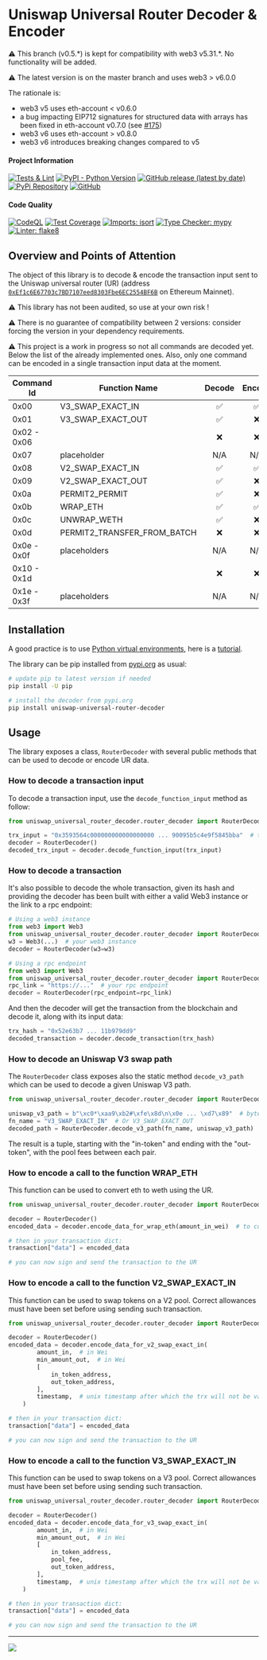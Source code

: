 # Uniswap Universal Router Decoder & Encoder

⚠ This branch (v0.5.&#42;) is kept for compatibility with web3 v5.31.&#42;. No functionality will be added.

⚠ The latest version is on the master branch and uses web3 > v6.0.0

The rationale is:
 - web3 v5 uses eth-account < v0.6.0
 - a bug impacting EIP712 signatures for structured data with arrays has been fixed in eth-account v0.7.0 (see [#175](https://github.com/ethereum/eth-account/pull/175))
 - web3 v6 uses eth-account > v0.8.0
 - web3 v6 introduces breaking changes compared to v5

#### Project Information
[![Tests & Lint](https://github.com/Elnaril/uniswap-universal-router-decoder/actions/workflows/tests.yml/badge.svg)](https://github.com/Elnaril/uniswap-universal-router-decoder/actions/workflows/tests.yml)
[![PyPI - Python Version](https://img.shields.io/pypi/pyversions/uniswap-universal-router-decoder)](https://pypi.org/project/uniswap-universal-router-decoder/)
[![GitHub release (latest by date)](https://img.shields.io/github/v/release/Elnaril/uniswap-universal-router-decoder)](https://github.com/Elnaril/uniswap-universal-router-decoder/releases)
[![PyPi Repository](https://img.shields.io/badge/repository-pipy.org-blue)](https://pypi.org/project/uniswap-universal-router-decoder/)
[![GitHub](https://img.shields.io/github/license/Elnaril/uniswap-universal-router-decoder)](https://github.com/Elnaril/uniswap-universal-router-decoder/blob/master/LICENSE)

#### Code Quality
[![CodeQL](https://github.com/elnaril/uniswap-universal-router-decoder/workflows/CodeQL/badge.svg)](https://github.com/Elnaril/uniswap-universal-router-decoder/actions/workflows/github-code-scanning/codeql)
[![Test Coverage](https://img.shields.io/badge/dynamic/json?color=blueviolet&label=coverage&query=%24.totals.percent_covered_display&suffix=%25&url=https%3A%2F%2Fraw.githubusercontent.com%2FElnaril%2Funiswap-universal-router-decoder%2Fmaster%2Fcoverage.json)](https://github.com/Elnaril/uniswap-universal-router-decoder/blob/master/coverage.json)
[![Imports: isort](https://img.shields.io/badge/%20imports-isort-%231674b1?style=flat&labelColor=ef8336)](https://pycqa.github.io/isort/)
[![Type Checker: mypy](https://img.shields.io/badge/%20type%20checker-mypy-%231674b1?style=flat&labelColor=ef8336)](https://mypy-lang.org/)
[![Linter: flake8](https://img.shields.io/badge/%20linter-flake8-%231674b1?style=flat&labelColor=ef8336)](https://flake8.pycqa.org/en/latest/)

## Overview and Points of Attention

The object of this library is to decode & encode the transaction input sent to the Uniswap universal router (UR)
(address [`0xEf1c6E67703c7BD7107eed8303Fbe6EC2554BF6B`](https://etherscan.io/address/0xEf1c6E67703c7BD7107eed8303Fbe6EC2554BF6B) 
on Ethereum Mainnet).

⚠ This library has not been audited, so use at your own risk !

⚠ There is no guarantee of compatibility between 2 versions: consider forcing the version in your dependency requirements.

⚠ This project is a work in progress so not all commands are decoded yet. Below the list of the already implemented ones.
Also, only one command can be encoded in a single transaction input data at the moment.


| Command Id | Function Name | Decode | Encode
| ---------- | ------------- |:------:|:------:
| 0x00 | V3_SWAP_EXACT_IN | ✅ | ✅
| 0x01 | V3_SWAP_EXACT_OUT | ✅ | ❌
| 0x02 - 0x06 |  | ❌ | ❌
| 0x07 | placeholder  | N/A | N/A
| 0x08 | V2_SWAP_EXACT_IN | ✅ | ✅
| 0x09 | V2_SWAP_EXACT_OUT | ✅ | ❌
| 0x0a | PERMIT2_PERMIT | ✅ | ❌
| 0x0b | WRAP_ETH | ✅ | ✅
| 0x0c | UNWRAP_WETH | ✅ | ❌
| 0x0d | PERMIT2_TRANSFER_FROM_BATCH | ❌ | ❌
| 0x0e - 0x0f | placeholders | N/A | N/A
| 0x10 - 0x1d |  | ❌ | ❌
| 0x1e - 0x3f | placeholders | N/A | N/A

## Installation
A good practice is to use [Python virtual environments](https://python.readthedocs.io/en/latest/library/venv.html), here is a [tutorial](https://realpython.com/python-virtual-environments-a-primer/).

The library can be pip installed from [pypi.org](https://pypi.org/project/uniswap-universal-router-decoder/) as usual:

```bash
# update pip to latest version if needed
pip install -U pip

# install the decoder from pypi.org
pip install uniswap-universal-router-decoder
```

## Usage

The library exposes a class, `RouterDecoder` with several public methods that can be used to decode or encode UR data.

### How to decode a transaction input
To decode a transaction input, use the `decode_function_input` method as follow:

```python
from uniswap_universal_router_decoder.router_decoder import RouterDecoder

trx_input = "0x3593564c000000000000000000 ... 90095b5c4e9f5845bba"  # the trx input to decode
decoder = RouterDecoder()
decoded_trx_input = decoder.decode_function_input(trx_input)
```

### How to decode a transaction
It's also possible to decode the whole transaction, given its hash 
and providing the decoder has been built with either a valid Web3 instance or the link to a rpc endpoint:

```python
# Using a web3 instance
from web3 import Web3
from uniswap_universal_router_decoder.router_decoder import RouterDecoder
w3 = Web3(...)  # your web3 instance
decoder = RouterDecoder(w3=w3)
```

```python
# Using a rpc endpoint
from web3 import Web3
from uniswap_universal_router_decoder.router_decoder import RouterDecoder
rpc_link = "https://..."  # your rpc endpoint
decoder = RouterDecoder(rpc_endpoint=rpc_link)
```

And then the decoder will get the transaction from the blockchain and decode it, along with its input data:
```python
trx_hash = "0x52e63b7 ... 11b979dd9"
decoded_transaction = decoder.decode_transaction(trx_hash)
```

### How to decode an Uniswap V3 swap path
The `RouterDecoder` class exposes also the static method `decode_v3_path` which can be used to decode a given Uniswap V3 path.

```python
from uniswap_universal_router_decoder.router_decoder import RouterDecoder

uniswap_v3_path = b"\xc0*\xaa9\xb2#\xfe\x8d\n\x0e ... \xd7\x89"  # bytes or str hex
fn_name = "V3_SWAP_EXACT_IN"  # Or V3_SWAP_EXACT_OUT
decoded_path = RouterDecoder.decode_v3_path(fn_name, uniswap_v3_path)
```
The result is a tuple, starting with the "in-token" and ending with the "out-token", with the pool fees between each pair.


### How to encode a call to the function WRAP_ETH
This function can be used to convert eth to weth using the UR.
```python
from uniswap_universal_router_decoder.router_decoder import RouterDecoder

decoder = RouterDecoder()
encoded_data = decoder.encode_data_for_wrap_eth(amount_in_wei)  # to convert amount_in_wei eth to weth

# then in your transaction dict:
transaction["data"] = encoded_data

# you can now sign and send the transaction to the UR
```


### How to encode a call to the function V2_SWAP_EXACT_IN
This function can be used to swap tokens on a V2 pool. Correct allowances must have been set before using sending such transaction.
```python
from uniswap_universal_router_decoder.router_decoder import RouterDecoder

decoder = RouterDecoder()
encoded_data = decoder.encode_data_for_v2_swap_exact_in(
        amount_in,  # in Wei
        min_amount_out,  # in Wei
        [
            in_token_address,
            out_token_address,
        ],
        timestamp,  # unix timestamp after which the trx will not be valid any more
    )

# then in your transaction dict:
transaction["data"] = encoded_data

# you can now sign and send the transaction to the UR
```

### How to encode a call to the function V3_SWAP_EXACT_IN
This function can be used to swap tokens on a V3 pool. Correct allowances must have been set before using sending such transaction.
```python
from uniswap_universal_router_decoder.router_decoder import RouterDecoder

decoder = RouterDecoder()
encoded_data = decoder.encode_data_for_v3_swap_exact_in(
        amount_in,  # in Wei
        min_amount_out,  # in Wei
        [
            in_token_address,
            pool_fee,
            out_token_address,
        ],
        timestamp,  # unix timestamp after which the trx will not be valid any more
    )

# then in your transaction dict:
transaction["data"] = encoded_data

# you can now sign and send the transaction to the UR
```

---

[![](https://visitcount.itsvg.in/api?id=elnaril-uurd-repo&label=Project%20Views&color=8&icon=5&pretty=false)](https://visitcount.itsvg.in)
